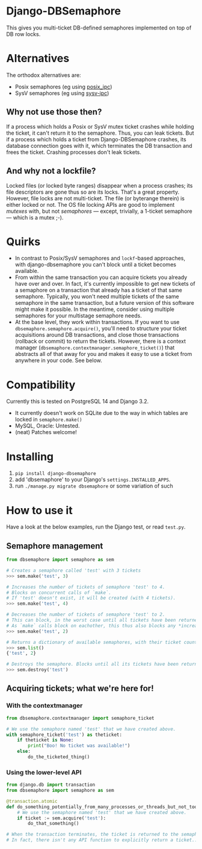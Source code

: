 # Django-DBSemaphore

This gives you multi-ticket DB-defined semaphores implemented on top of DB row locks.

# Alternatives

The orthodox alternatives are:
- Posix semaphores (eg using [posix_ipc](https://pypi.org/project/posix-ipc/))
- SysV semaphores (eg using [sysv-ipc](https://pypi.org/project/sysv-ipc/))

## Why not use those then?
If a process which holds a Posix or SysV mutex ticket crashes while holding the ticket, it can't return it to the semaphore.
Thus, you can leak tickets.
But if a process which holds a ticket from Django-DBSemaphore crashes, its database connection goes with it, which terminates the DB transaction and frees the ticket. Crashing processes don't leak tickets.

## And why not a lockfile?
Locked files (or locked byte ranges) disappear when a process crashes; its file descriptors are gone thus so are its locks.
That's a great property. However, file locks are not multi-ticket. The file (or byterange therein) is either locked or not.
The OS file locking APIs are good to implement *mutexes* with, but not *semaphores* — except, trivially, a 1-ticket semaphore — which is a mutex ;-).

# Quirks
- In contrast to Posix/SysV semaphores and `lockf`-based approaches, with django-dbsemaphore you can't block until a ticket becomes available.
- From within the same transaction you can acquire tickets you already have over and over. In fact, it's currently impossible to get new tickets of a semaphore on a transaction that already has a ticket of that same semaphore. Typically, you won't need multiple tickets of the same semaphore in the same transaction, but a future version of this software might make it possible. In the meantime, consider using multiple semaphores for your multistage semaphore needs.
- At the base level, they work within transactions. If you want to use `dbsemaphore.semaphore.acquire()`, you'll need to structure your ticket acquisitions around DB transactions, and close those transactions (rollback or commit) to return the tickets. However, there is a context manager (`dbsemaphore.contextmanager.semaphore_ticket()`) that abstracts all of that away for you and makes it easy to use a ticket from anywhere in your code. See below.

# Compatibility
Currently this is tested on PostgreSQL 14 and Django 3.2.
- It currently doesn't work on SQLite due to the way in which tables are locked in `semaphore.make()`
- MySQL, Oracle: Untested.
- (neat) Patches welcome!

# Installing
1. `pip install django-dbsemaphore`
2. add 'dbsemaphore' to your Django's `settings.INSTALLED_APPS`.
3. run `./manage.py migrate dbsemaphore` or some variation of such

# How to use it

Have a look at the below examples, run the Django test, or read `test.py`.


## Semaphore management

```python
from dbsemaphore import semaphore as sem

# Creates a semaphore called 'test' with 3 tickets
>>> sem.make('test', 3)

# Increases the number of tickets of semaphore 'test' to 4.
# Blocks on concurrent calls of `make`.
# If 'test' doesn't exist, it will be created (with 4 tickets).
>>> sem.make('test', 4)

# Decreases the number of tickets of semaphore 'test' to 2.
# This can block, in the worst case until all tickets have been returned.
# As `make` calls block on eachother, this thus also blocks any *increase* of tickets until this decrease has succeeded.
>>> sem.make('test', 2)

# Returns a dictionary of available semaphores, with their ticket counts.
>>> sem.list()
{'test', 2}

# Destroys the semaphore. Blocks until all its tickets have been returned.
>>> sem.destroy('test')
```

## Acquiring tickets; what we're here for!

### With the contextmanager

```python
from dbsemaphore.contextmanager import semaphore_ticket

# We use the semaphore named 'test' that we have created above.
with semaphore_ticket('test') as theticket:
    if theticket is None:
        print("Boo! No ticket was available!")
    else:
        do_the_ticketed_thing()
```

### Using the lower-level API

```python
from django.db import transaction
from dbsemaphore import semaphore as sem

@transaction.atomic
def do_something_potentially_from_many_processes_or_threads_but_not_too_many_at_the_same_time():
    # We use the semaphore named 'test' that we have created above.
    if ticket := sem.acquire('test'):
        do_that_something()

# When the transaction terminates, the ticket is returned to the semaphore.
# In fact, there isn't any API function to explicitly return a ticket...
```